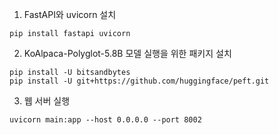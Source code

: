 1. FastAPI와 uvicorn 설치

``` shell
pip install fastapi uvicorn
```

2. KoAlpaca-Polyglot-5.8B 모델 실행을 위한 패키지 설치

``` shell
pip install -U bitsandbytes
pip install -U git+https://github.com/huggingface/peft.git
```

3. 웹 서버 실행

``` shell
uvicorn main:app --host 0.0.0.0 --port 8002
```